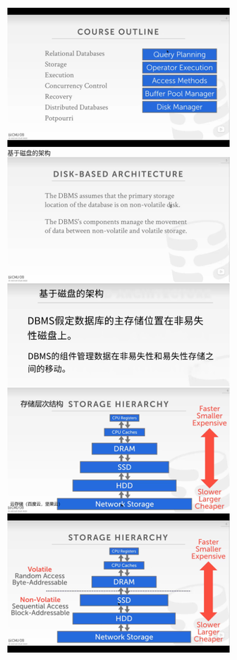 ![](./image.assets/03-1.png)
基于磁盘的架构
![](./image.assets/03-2.png)
![](./image.assets/03-3.png)
![](./image.assets/03-4.png)
![](./image.assets/03-5.png)
